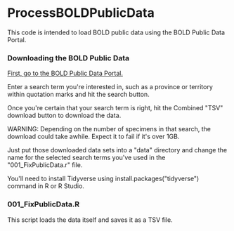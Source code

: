 # ProcessBOLDPublicData

This code is intended to load BOLD public data using the BOLD Public Data Portal.

### Downloading the BOLD Public Data
[First, go to the BOLD Public Data Portal.](https://www.boldsystems.org/index.php/Public_BINSearch?searchtype=records)

Enter a search term you're interested in, such as a province or territory within quotation marks and hit the search button.

Once you're certain that your search term is right, hit the Combined "TSV" download button to download the data.

WARNING: Depending on the number of specimens in that search, the download could take awhile. Expect it to fail if it's over 1GB.

Just put those downloaded data sets into a "data" directory and change the name for the selected search terms you've used in the "001_FixPublicData.r" file.

You'll need to install Tidyverse using install.packages("tidyverse") command in R or R Studio.

### 001_FixPublicData.R

This script loads the data itself and saves it as a TSV file.
